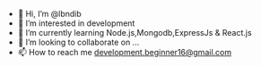 - 👋 Hi, I’m @lbndib
- 👀 I’m interested in development
- 🌱 I’m currently learning Node.js,Mongodb,ExpressJs & React.js
- 💞️ I’m looking to collaborate on ...
- 📫 How to reach me development.beginner16@gmail.com

<!---
lbndib/lbndib is a ✨ special ✨ repository because its `README.md` (this file) appears on your GitHub profile.
You can click the Preview link to take a look at your changes.
--->
